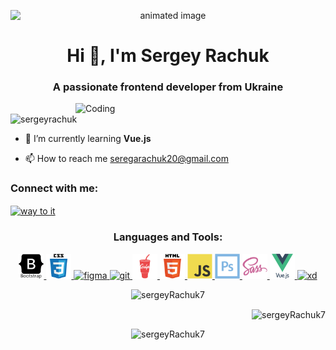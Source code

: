 
<p align="center">
  <img align="center" src="https://media4.giphy.com/media/wUekZ8kF515hluZBKc/giphy.gif?cid=ecf05e47vbieufjfn40j1k0bl9r418u7nx45dc48icuq6zpa&ep=v1_gifs_related&rid=giphy.gif&ct=g" alt="animated image" style="display: block; margin: 0 auto;" />
</p>


<h1 align="center">Hi 👋, I'm Sergey Rachuk</h1>
<h3 align="center">A passionate frontend developer from Ukraine</h3> 
 <img align="right" src="https://store-images.s-microsoft.com/image/apps.51024.13972534185379741.1d864fbd-97af-4ae6-bce4-8bdc2ec55991.71c49ce1-1662-4843-87b4-ed7c563d1210?q=90&w=480&h=270" width="400"  alt="Coding"> 

<p align="left"> <img src="https://komarev.com/ghpvc/?username=sergeyrachuk&label=Profile%20views&color=0e75b6&style=flat" alt="sergeyrachuk" /> </p>

- 🌱 I’m currently learning **Vue.js**

- 📫 How to reach me seregarachuk20@gmail.com

<h3 align="left">Connect with me:</h3>
<p align="left">
<a href="https://www.youtube.com/@questions--answers-7" target="blank"><img align="center" src="https://raw.githubusercontent.com/rahuldkjain/github-profile-readme-generator/master/src/images/icons/Social/youtube.svg" alt="way to it" height="30" width="40" /></a>
</p>

<h3 align="center">Languages and Tools:</h3>

<p align="center">
  <a href="https://getbootstrap.com" target="_blank" rel="noreferrer">
    <img src="https://raw.githubusercontent.com/devicons/devicon/master/icons/bootstrap/bootstrap-plain-wordmark.svg" alt="bootstrap" width="40" height="40"/>
  </a>
  <a href="https://www.w3schools.com/css/" target="_blank" rel="noreferrer">
    <img src="https://raw.githubusercontent.com/devicons/devicon/master/icons/css3/css3-original-wordmark.svg" alt="css3" width="40" height="40"/>
  </a>
  <a href="https://www.figma.com/" target="_blank" rel="noreferrer">
    <img src="https://www.vectorlogo.zone/logos/figma/figma-icon.svg" alt="figma" width="40" height="40"/>
  </a>
  <a href="https://git-scm.com/" target="_blank" rel="noreferrer">
    <img src="https://www.vectorlogo.zone/logos/git-scm/git-scm-icon.svg" alt="git" width="40" height="40"/>
  </a>
  <a href="https://gulpjs.com" target="_blank" rel="noreferrer">
    <img src="https://raw.githubusercontent.com/devicons/devicon/master/icons/gulp/gulp-plain.svg" alt="gulp" width="40" height="40"/>
  </a>
  <a href="https://www.w3.org/html/" target="_blank" rel="noreferrer">
    <img src="https://raw.githubusercontent.com/devicons/devicon/master/icons/html5/html5-original-wordmark.svg" alt="html5" width="40" height="40"/>
  </a>
  <a href="https://developer.mozilla.org/en-US/docs/Web/JavaScript" target="_blank" rel="noreferrer">
    <img src="https://raw.githubusercontent.com/devicons/devicon/master/icons/javascript/javascript-original.svg" alt="javascript" width="40" height="40"/>
  </a>
  <a href="https://www.photoshop.com/en" target="_blank" rel="noreferrer">
    <img src="https://raw.githubusercontent.com/devicons/devicon/master/icons/photoshop/photoshop-line.svg" alt="photoshop" width="40" height="40"/>
  </a>
  <a href="https://sass-lang.com" target="_blank" rel="noreferrer">
    <img src="https://raw.githubusercontent.com/devicons/devicon/master/icons/sass/sass-original.svg" alt="sass" width="40" height="40"/>
  </a>
  <a href="https://vuejs.org/" target="_blank" rel="noreferrer">
    <img src="https://raw.githubusercontent.com/devicons/devicon/master/icons/vuejs/vuejs-original-wordmark.svg" alt="vuejs" width="40" height="40"/>
  </a>
  <a href="https://www.adobe.com/products/xd.html" target="_blank" rel="noreferrer">
    <img src="https://cdn.worldvectorlogo.com/logos/adobe-xd.svg" alt="xd" width="40" height="40"/>
  </a>
</p> 

<p align="center">
  <img src="https://github-readme-stats.vercel.app/api/top-langs?username=sergeyRachuk7&show_icons=true&locale=en&layout=compact&theme=highcontrast" width="400" height="300" alt="sergeyRachuk7" />
</p>



<p align="right">&nbsp;<img align="center" src="https://github-readme-stats.vercel.app/api?username=sergeyRachuk7&show_icons=true&locale=en" width="500" height="300"  alt="sergeyRachuk7" /></p>   

<p align="center"><img  src="https://github-readme-streak-stats.herokuapp.com/?user=sergeyRachuk7&" width="500" alt="sergeyRachuk7" /></p>

